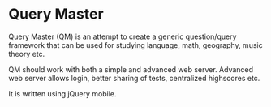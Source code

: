 Query Master
===========
Query Master (QM) is an attempt to create a generic question/query framework that can be used for studying language, math, geography, music theory etc.

QM should work with both a simple and advanced web server. Advanced web server allows login, better sharing of tests, centralized highscores etc.

It is written using jQuery mobile.
